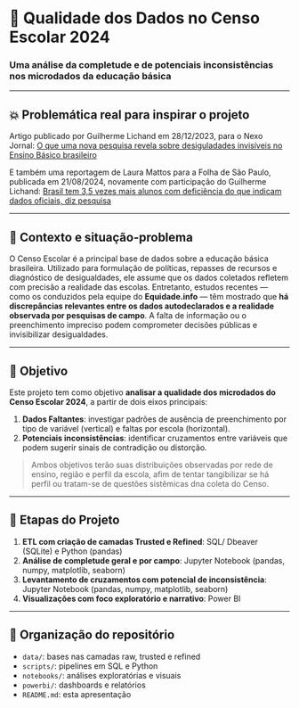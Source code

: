 # 🧪 Qualidade dos Dados no Censo Escolar 2024

### Uma análise da completude e de potenciais inconsistências nos microdados da educação básica

---

## 💥 Problemática real para inspirar o projeto
Artigo publicado por Guilherme Lichand em 28/12/2023, para o Nexo Jornal: 
[O que uma nova pesquisa revela sobre desiguladades invisíveis no Ensino Básico brasileiro](https://pp.nexojornal.com.br/ponto-de-vista/2023/11/17/o-que-uma-nova-pesquisa-revela-sobre-desigualdades-invisiveis-no-ensino-basico-brasileiro)

E também uma reportagem de Laura Mattos para a Folha de São Paulo, publicada em 21/08/2024, novamente com participação do Guilherme Lichand: 
[Brasil tem 3,5 vezes mais alunos com deficiência do que indicam dados oficiais, diz pesquisa](https://www1.folha.uol.com.br/educacao/2024/08/brasil-tem-35-vezes-mais-alunos-com-deficiencia-do-que-indicam-dados-oficiais-diz-pesquisa.shtml)


---

## 📌 Contexto e situação-problema
O Censo Escolar é a principal base de dados sobre a educação básica brasileira. Utilizado para formulação de políticas, repasses de recursos e diagnóstico de desigualdades, ele assume que os dados coletados refletem com precisão a realidade das escolas.
Entretanto, estudos recentes — como os conduzidos pela equipe do **Equidade.info** — têm mostrado que **há discrepâncias relevantes entre os dados autodeclarados e a realidade observada por pesquisas de campo**. A falta de informação ou o preenchimento impreciso podem comprometer decisões públicas e invisibilizar desigualdades.

---

## 🎯 Objetivo

Este projeto tem como objetivo **analisar a qualidade dos microdados do Censo Escolar 2024**, a partir de dois eixos principais:
1. **Dados Faltantes**: investigar padrões de ausência de preenchimento por tipo de variável (vertical) e faltas por escola (horizontal).
2. **Potenciais inconsistências**: identificar cruzamentos entre variáveis que podem sugerir sinais de contradição ou distorção.

>Ambos objetivos terão suas distribuições observadas por rede de ensino, região e perfil da escola, afim de tentar tangibilizar se há perfil ou tratam-se de questões sistêmicas dna coleta do Censo.

---

## 🔬 Etapas do Projeto

1. **ETL com criação de camadas Trusted e Refined**: SQL/ Dbeaver (SQLite) e Python (pandas) 
3. **Análise de completude geral e por campo**: Jupyter Notebook (pandas, numpy, matplotlib, seaborn)
4. **Levantamento de cruzamentos com potencial de inconsistência**: Jupyter Notebook (pandas, numpy, matplotlib, seaborn)
5. **Visualizações com foco exploratório e narrativo**: Power BI

---

## 📂 Organização do repositório

- `data/`: bases nas camadas raw, trusted e refined
- `scripts/`: pipelines em SQL e Python
- `notebooks/`: análises exploratórias e visuais
- `powerbi/`: dashboards e relatórios
- `README.md`: esta apresentação